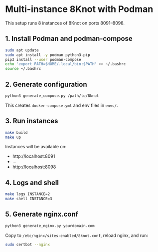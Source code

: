 # Multi-instance 8Knot with Podman

This setup runs 8 instances of 8Knot on ports 8091–8098.

## 1. Install Podman and podman-compose

```bash
sudo apt update
sudo apt install -y podman python3-pip
pip3 install --user podman-compose
echo 'export PATH=$HOME/.local/bin:$PATH' >> ~/.bashrc
source ~/.bashrc
```

## 2. Generate configuration

```bash
python3 generate_compose.py /path/to/8knot
```

This creates `docker-compose.yml` and env files in `envs/`.

## 3. Run instances

```bash
make build
make up
```

Instances will be available on:
- http://localhost:8091
- ...
- http://localhost:8098

## 4. Logs and shell

```bash
make logs INSTANCE=2
make shell INSTANCE=3
```

## 5. Generate nginx.conf

```bash
python3 generate_nginx.py yourdomain.com
```

Copy to `/etc/nginx/sites-enabled/8knot.conf`, reload nginx, and run:

```bash
sudo certbot --nginx
```
